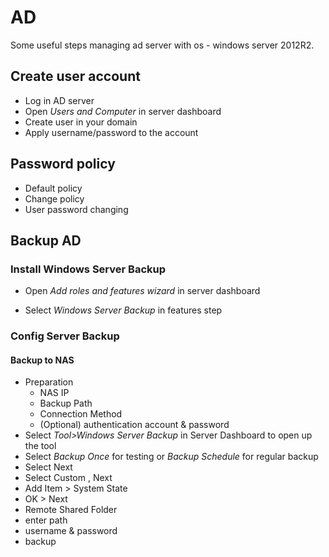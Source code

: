 # AD
Some useful steps managing ad server with os - windows server 2012R2.


## Create user account

- Log in AD server
- Open _Users and Computer_ in server dashboard
- Create user in your domain
- Apply username/password to the account

## Password policy
- Default policy
- Change policy
- User password changing

## Backup AD

### Install Windows Server Backup
- Open _Add roles and features wizard_ in server dashboard

- Select _Windows Server Backup_ in features step

### Config Server Backup

#### Backup to NAS

- Preparation
	- NAS IP
	- Backup Path
	- Connection Method
	- (Optional) authentication account & password
- Select _Tool>Windows Server Backup_ in Server Dashboard to open up the tool
- Select _Backup Once_ for testing or _Backup Schedule_ for regular backup
- Select Next
- Select Custom , Next
- Add Item > System State
- OK > Next
- Remote Shared Folder
- enter path
- username & password
- backup